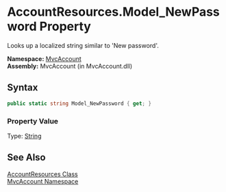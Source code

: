 AccountResources.Model_NewPassword Property
===========================================
Looks up a localized string similar to 'New password'.

**Namespace:** [MvcAccount][1]  
**Assembly:** MvcAccount (in MvcAccount.dll)

Syntax
------

```csharp
public static string Model_NewPassword { get; }
```

### Property Value
Type: [String][2]

See Also
--------
[AccountResources Class][3]  
[MvcAccount Namespace][1]  

[1]: ../README.md
[2]: http://msdn.microsoft.com/en-us/library/s1wwdcbf
[3]: README.md